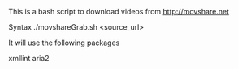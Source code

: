 This is a bash script to download videos from http://movshare.net

Syntax
./movshareGrab.sh <source_url>

It will use the following packages

xmllint
aria2